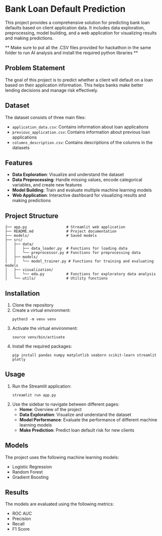 # Bank Loan Default Prediction

This project provides a comprehensive solution for predicting bank loan defaults based on client application data. It includes data exploration, preprocessing, model building, and a web application for visualizing results and making predictions.

** Make sure to put all the .CSV files provided for hackathon in the same folder to run AI analysis and install the required python libraries **

## Problem Statement

The goal of this project is to predict whether a client will default on a loan based on their application information. This helps banks make better lending decisions and manage risk effectively.

## Dataset

The dataset consists of three main files:
- `application_data.csv`: Contains information about loan applications
- `previous_application.csv`: Contains information about previous loan applications
- `columns_description.csv`: Contains descriptions of the columns in the datasets

## Features

- **Data Exploration**: Visualize and understand the dataset
- **Data Preprocessing**: Handle missing values, encode categorical variables, and create new features
- **Model Building**: Train and evaluate multiple machine learning models
- **Web Application**: Interactive dashboard for visualizing results and making predictions

## Project Structure

```
├── app.py                  # Streamlit web application
├── README.md               # Project documentation
├── models/                 # Saved models
├── src/
│   ├── data/
│   │   ├── data_loader.py  # Functions for loading data
│   │   └── preprocessor.py # Functions for preprocessing data
│   ├── models/
│   │   └── model_trainer.py # Functions for training and evaluating models
│   ├── visualization/
│   │   └── eda.py          # Functions for exploratory data analysis
│   └── utils/              # Utility functions
```

## Installation

1. Clone the repository
2. Create a virtual environment:
   ```
   python3 -m venv venv
   ```
3. Activate the virtual environment:
   ```
   source venv/bin/activate
   ```
4. Install the required packages:
   ```
   pip install pandas numpy matplotlib seaborn scikit-learn streamlit plotly
   ```

## Usage

1. Run the Streamlit application:
   ```
   streamlit run app.py
   ```
2. Use the sidebar to navigate between different pages:
   - **Home**: Overview of the project
   - **Data Exploration**: Visualize and understand the dataset
   - **Model Performance**: Evaluate the performance of different machine learning models
   - **Make Prediction**: Predict loan default risk for new clients

## Models

The project uses the following machine learning models:
- Logistic Regression
- Random Forest
- Gradient Boosting

## Results

The models are evaluated using the following metrics:
- ROC AUC
- Precision
- Recall
- F1 Score
